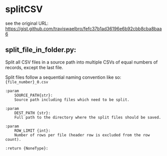 # splitCSV

see the original URL: 
https://gist.github.com/traviswaelbro/fefc37b1ad36196e6b92cbb8cba8baa6

## split_file_in_folder.py:

Split all CSV files in a source path into multiple CSVs of equal numbers of records, except the last file.


Split files follow a sequential naming convention like so: `{file_number}_0.csv`
        
    :param 
        SOURCE_PATH{str}: 
        Source path including files which need to be split.
        
    :param 
        DEST_PATH {str}:
        Full path to the directory where the split files should be saved.
        
    :param 
        ROW_LIMIT {int}:
        Number of rows per file (header row is excluded from the row count).
        
    :return {NoneType}:
